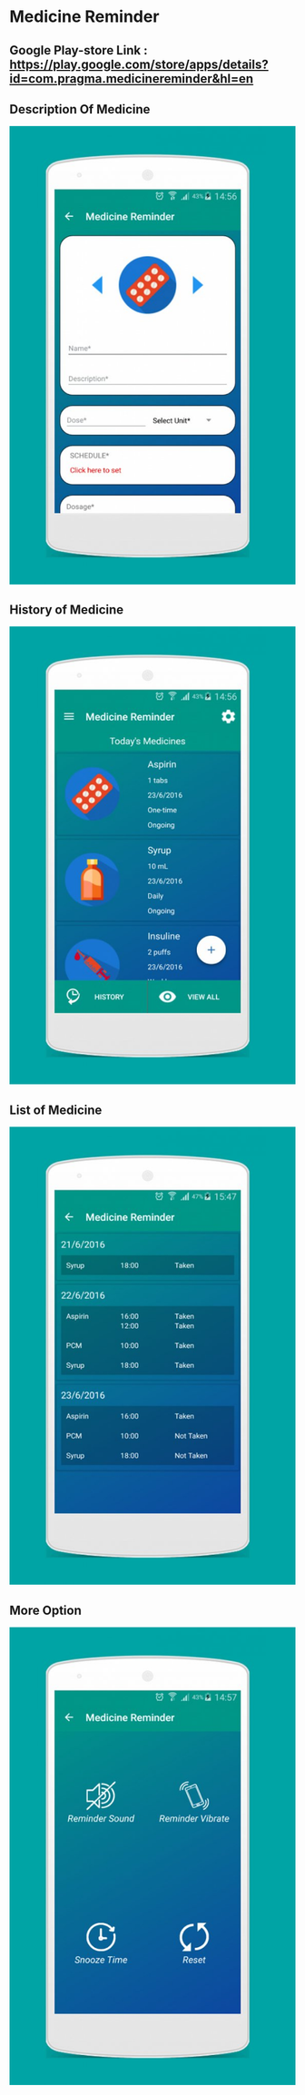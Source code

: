 # Medicine Reminder
## Google Play-store Link : https://play.google.com/store/apps/details?id=com.pragma.medicinereminder&hl=en
## Description Of Medicine
![Welcome Menu Outcome](Images/DescriptionofMedicine.jpg)

## History of Medicine
![Welcome Menu Outcome](Images/HistoryPage.jpg)

## List of Medicine
![Welcome Menu Outcome](Images/ListofMedicine.jpg)

## More Option
![Welcome Menu Outcome](Images/MoreOption.jpg)
